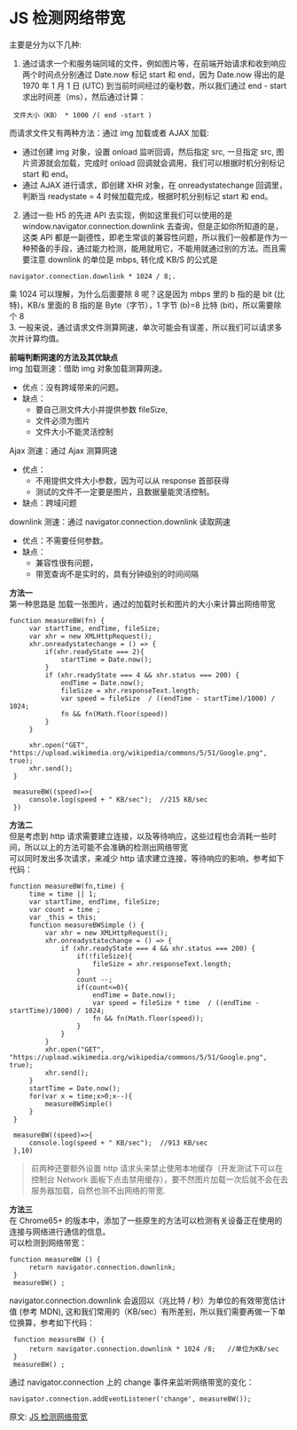 # JS 检测网络带宽
主要是分为以下几种:  
1. 通过请求一个和服务端同域的文件，例如图片等，在前端开始请求和收到响应两个时间点分别通过 Date.now 标记 start 和 end，因为 Date.now 得出的是 1970 年 1 月 1 日 (UTC) 到当前时间经过的毫秒数，所以我们通过 end - start 求出时间差（ms），然后通过计算：
``` 
 文件大小（KB） * 1000 /( end -start )
```
而请求文件又有两种方法：通过 img 加载或者 AJAX 加载:  
- 通过创建 img 对象，设置 onload 监听回调，然后指定 src, 一旦指定 src, 图片资源就会加载，完成时 onload 回调就会调用，我们可以根据时机分别标记 start 和 end。
- 通过 AJAX 进行请求，即创建 XHR 对象，在 onreadystatechange 回调里，判断当 readystate = 4 时候加载完成，根据时机分别标记 start 和 end。

2. 通过一些 H5 的先进 API 去实现，例如这里我们可以使用的是 window.navigator.connection.downlink 去查询，但是正如你所知道的是，这类 API 都是一副德性，即老生常谈的兼容性问题，所以我们一般都是作为一种预备的手段，通过能力检测，能用就用它，不能用就通过别的方法。而且需要注意 downlink 的单位是 mbps, 转化成 KB/S 的公式是
``` 
navigator.connection.downlink * 1024 / 8;. 
```
乘 1024 可以理解，为什么后面要除 8 呢？这是因为 mbps 里的 b 指的是 bit (比特)，KB/s 里面的 B 指的是 Byte（字节），1 字节 (b)=8 比特 (bit)，所以需要除个 8  
3. 一般来说，通过请求文件测算网速，单次可能会有误差，所以我们可以请求多次并计算均值。

**前端判断网速的方法及其优缺点**  
img 加载测速：借助 img 对象加载测算网速。
- 优点：没有跨域带来的问题。
- 缺点：
  - 要自己测文件大小并提供参数 fileSize,
  - 文件必须为图片
  - 文件大小不能灵活控制

Ajax 测速：通过 Ajax 测算网速
- 优点：
  - 不用提供文件大小参数，因为可以从 response 首部获得
  - 测试的文件不一定要是图片，且数据量能灵活控制。
- 缺点：跨域问题

downlink 测速：通过 navigator.connection.downlink 读取网速  
- 优点：不需要任何参数。
- 缺点：
  - 兼容性很有问题，
  - 带宽查询不是实时的，具有分钟级别的时间间隔

**方法一**  
第一种思路是 加载一张图片，通过的加载时长和图片的大小来计算出网络带宽  
``` 
function measureBW(fn) {
     var startTime, endTime, fileSize;
     var xhr = new XMLHttpRequest();
     xhr.onreadystatechange = () => {
         if(xhr.readyState === 2){
             startTime = Date.now();
         }
         if (xhr.readyState === 4 && xhr.status === 200) {
             endTime = Date.now();
             fileSize = xhr.responseText.length;
             var speed = fileSize  / ((endTime - startTime)/1000) / 1024;
             fn && fn(Math.floor(speed))
         }
     }

     xhr.open("GET", "https://upload.wikimedia.org/wikipedia/commons/5/51/Google.png", true);
     xhr.send();
 }

 measureBW((speed)=>{
     console.log(speed + " KB/sec");  //215 KB/sec
 })
```
**方法二**  
但是考虑到 http 请求需要建立连接，以及等待响应，这些过程也会消耗一些时间，所以以上的方法可能不会准确的检测出网络带宽  
可以同时发出多次请求，来减少 http 请求建立连接，等待响应的影响，参考如下代码：  
``` 
function measureBW(fn,time) {
     time = time || 1;
     var startTime, endTime, fileSize;
     var count = time ;
     var _this = this;
     function measureBWSimple () {
         var xhr = new XMLHttpRequest();
         xhr.onreadystatechange = () => {
             if (xhr.readyState === 4 && xhr.status === 200) {
                 if(!fileSize){
                     fileSize = xhr.responseText.length;
                 }
                 count --;
                 if(count<=0){
                     endTime = Date.now();
                     var speed = fileSize * time  / ((endTime - startTime)/1000) / 1024;
                     fn && fn(Math.floor(speed));
                 }
             }
         }
         xhr.open("GET", "https://upload.wikimedia.org/wikipedia/commons/5/51/Google.png", true);
         xhr.send();
     }
     startTime = Date.now();
     for(var x = time;x>0;x--){
         measureBWSimple()
     }
 }

 measureBW((speed)=>{
     console.log(speed + " KB/sec");  //913 KB/sec
 },10)
```
> 前两种还要额外设置 http 请求头来禁止使用本地缓存（开发测试下可以在控制台 Network 面板下点击禁用缓存），要不然图片加载一次后就不会在去服务器加载，自然也测不出网络的带宽.

**方法三**  
在 Chrome65+ 的版本中，添加了一些原生的方法可以检测有关设备正在使用的连接与网络进行通信的信息。  
可以检测到网络带宽：  
``` 
function measureBW () {
     return navigator.connection.downlink;
 }
 measureBW() ;
```
navigator.connection.downlink 会返回以（兆比特 / 秒）为单位的有效带宽估计值 (参考 MDN), 这和我们常用的（KB/sec）有所差别，所以我们需要再做一下单位换算，参考如下代码：  
``` 
 function measureBW () {
     return navigator.connection.downlink * 1024 /8;   //单位为KB/sec
 }
 measureBW() ;
```
通过 navigator.connection 上的 change 事件来监听网络带宽的变化：  
``` 
navigator.connection.addEventListener('change', measureBW());
```

原文: 
[JS 检测网络带宽](https://mp.weixin.qq.com/s/XfdeRmHM-GxzSZK0VWjFmA)
